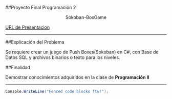 ##Proyecto Final Programación 2

<p align="center"; font-size: 16px; font-weight: bold>
 Sokoban-BoxGame
</p>


[URL de Presentacion](https://rolandoed.github.io/Press/#/ "URL of Explanation")

---

##Explicación del Problema

Se requiere crear un juego de Push Boxes(Sokoban) en C#, con Base de Datos SQL y archivos binarios o texto para los niveles.


##Finalidad

Demostrar conocimientos adquiridos en la clase de **Programación II** 

----


<p align="right"; font-size: 16px; font-weight: bold; backgroud-color:gray>

```cs
Console.WriteLine("Fenced code blocks ftw!");
```

</p>